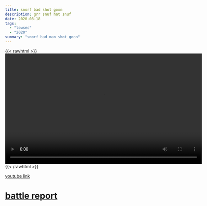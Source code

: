 ```yaml
---
title: snorf bad shot goon
description: grr snuf hat snuf
date: 2020-03-18
tags:
  - "lowsec"
  - "2020"
summary: "snorf bad man shot goon"
---
```


{{< rawhtml >}}<video width="640" height="360" controls>
<source src="https://crowdfile.net/snuffed/snorf-bad.mp4" type="video/mp4">
Your browser does not support the video tag.</video>{{< /rawhtml >}}

[youtube link](https://www.youtube.com/watch?v=hSM04YZkUPs&list=WL)

# [battle report](https://br.evetools.org/br/5e73c2cfeefc9f001743a821)
